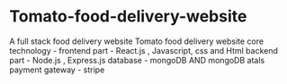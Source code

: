 # Tomato-food-delivery-website #
A full stack food delivery website
Tomato food delivery website
core technology -
frontend part - React.js , Javascript, css and Html
backend part - Node.js , Express.js
database - mongoDB AND mongoDB atals
payment gateway - stripe
